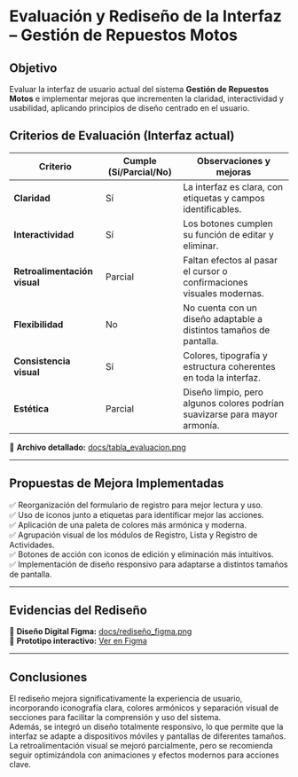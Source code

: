 # Evaluación y Rediseño de la Interfaz – Gestión de Repuestos Motos

## Objetivo
Evaluar la interfaz de usuario actual del sistema **Gestión de Repuestos Motos** e implementar mejoras que incrementen la claridad, interactividad y usabilidad, aplicando principios de diseño centrado en el usuario.

## Criterios de Evaluación (Interfaz actual)

| Criterio               | Cumple (Sí/Parcial/No) | Observaciones y mejoras |
|------------------------|-----------------------|-------------------------|
| **Claridad**           | Sí                    | La interfaz es clara, con etiquetas y campos identificables. |
| **Interactividad**     | Sí                    | Los botones cumplen su función de editar y eliminar. |
| **Retroalimentación visual** | Parcial               | Faltan efectos al pasar el cursor o confirmaciones visuales modernas. |
| **Flexibilidad**       | No                    | No cuenta con un diseño adaptable a distintos tamaños de pantalla. |
| **Consistencia visual**| Sí                    | Colores, tipografía y estructura coherentes en toda la interfaz. |
| **Estética**           | Parcial               | Diseño limpio, pero algunos colores podrían suavizarse para mayor armonía. |

📄 **Archivo detallado:** [docs/tabla_evaluacion.png](docs/tabla_evaluacion.png)

---

## Propuestas de Mejora Implementadas
✅ Reorganización del formulario de registro para mejor lectura y uso.  
✅ Uso de iconos junto a etiquetas para identificar mejor las acciones.  
✅ Aplicación de una paleta de colores más armónica y moderna.  
✅ Agrupación visual de los módulos de Registro, Lista y Registro de Actividades.  
✅ Botones de acción con iconos de edición y eliminación más intuitivos.  
✅ Implementación de diseño responsivo para adaptarse a distintos tamaños de pantalla.  

---

## Evidencias del Rediseño
📄 **Diseño Digital Figma:** [docs/rediseño_figma.png](docs/rediseño_figma.png)  
🔗 **Prototipo interactivo:** [Ver en Figma](https://www.figma.com/proto/1boyje7hyFT6wN22L8pQaW/Untitled?node-id=9-3&t=oODYsNNa8PPDqLkL-1&scaling=scale-down&content-scaling=fixed&page-id=0%3A1)  

---

## Conclusiones
El rediseño mejora significativamente la experiencia de usuario, incorporando iconografía clara, colores armónicos y separación visual de secciones para facilitar la comprensión y uso del sistema.  
Además, se integró un diseño totalmente responsivo, lo que permite que la interfaz se adapte a dispositivos móviles y pantallas de diferentes tamaños.  
La retroalimentación visual se mejoró parcialmente, pero se recomienda seguir optimizándola con animaciones y efectos modernos para acciones clave.

